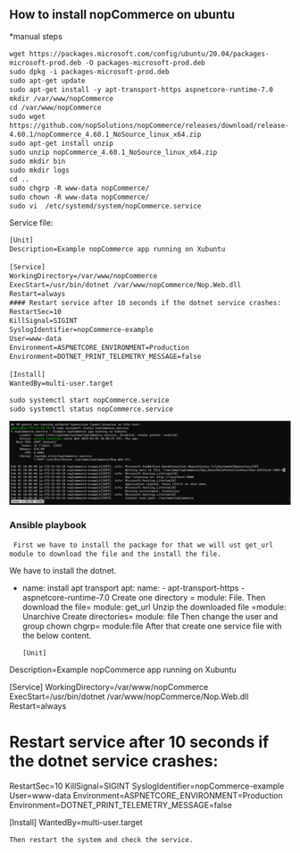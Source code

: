 How to install nopCommerce on ubuntu
------------------------------------

*manual steps
```
wget https://packages.microsoft.com/config/ubuntu/20.04/packages-microsoft-prod.deb -O packages-microsoft-prod.deb
sudo dpkg -i packages-microsoft-prod.deb
sudo apt-get update
sudo apt-get install -y apt-transport-https aspnetcore-runtime-7.0
mkdir /var/www/nopCommerce
cd /var/www/nopCommerce
sudo wget https://github.com/nopSolutions/nopCommerce/releases/download/release-4.60.1/nopCommerce_4.60.1_NoSource_linux_x64.zip
sudo apt-get install unzip
sudo unzip nopCommerce_4.60.1_NoSource_linux_x64.zip
sudo mkdir bin
sudo mkdir logs
cd ..
sudo chgrp -R www-data nopCommerce/
sudo chown -R www-data nopCommerce/
sudo vi  /etc/systemd/system/nopCommerce.service
```
 Service file:
 ```
 [Unit]
Description=Example nopCommerce app running on Xubuntu

[Service]
WorkingDirectory=/var/www/nopCommerce
ExecStart=/usr/bin/dotnet /var/www/nopCommerce/Nop.Web.dll
Restart=always
#### Restart service after 10 seconds if the dotnet service crashes:
RestartSec=10
KillSignal=SIGINT
SyslogIdentifier=nopCommerce-example
User=www-data
Environment=ASPNETCORE_ENVIRONMENT=Production
Environment=DOTNET_PRINT_TELEMETRY_MESSAGE=false

[Install]
WantedBy=multi-user.target
```
```
sudo systemctl start nopCommerce.service
sudo systemctl status nopCommerce.service
```
![preview](Images/nop1.png)



### Ansible playbook
```
 First we have to install the package for that we will ust get_url module to download the file and the install the file.
 ```
 We have to install the dotnet.

 - name: install apt transport
   apt:
     name: 
        - apt-transport-https
        - aspnetcore-runtime-7.0
  Create one directory = module: File.
  Then download the file= module: get_url
  Unzip the downloaded file =module: Unarchive
  Create directories= module: file
  Then change the user and group chown chgrp= module:file
  After that create one service file with the below content.
   ```
   [Unit]
Description=Example nopCommerce app running on Xubuntu

[Service]
WorkingDirectory=/var/www/nopCommerce
ExecStart=/usr/bin/dotnet /var/www/nopCommerce/Nop.Web.dll
Restart=always
# Restart service after 10 seconds if the dotnet service crashes:
RestartSec=10
KillSignal=SIGINT
SyslogIdentifier=nopCommerce-example
User=www-data
Environment=ASPNETCORE_ENVIRONMENT=Production
Environment=DOTNET_PRINT_TELEMETRY_MESSAGE=false

[Install]
WantedBy=multi-user.target
```
Then restart the system and check the service.

